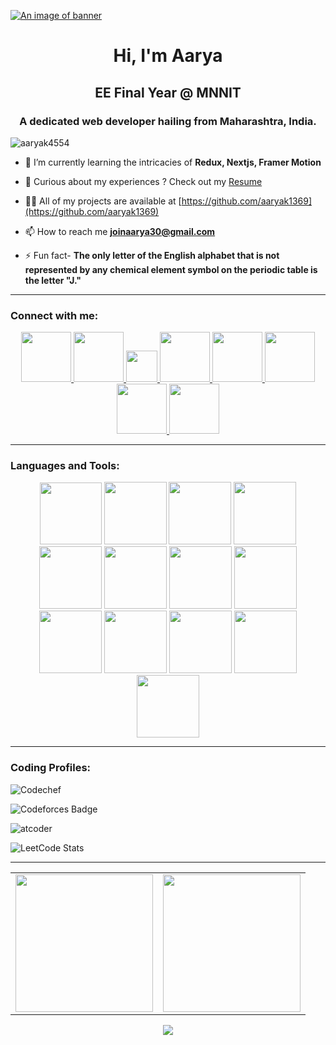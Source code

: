 [![An image of banner](https://user-images.githubusercontent.com/74038190/225813708-98b745f2-7d22-48cf-9150-083f1b00d6c9.gif)](https://user-images.githubusercontent.com/74038190/225813708-98b745f2-7d22-48cf-9150-083f1b00d6c9.gif)

<h1 align="center">Hi, I'm Aarya</h1>
<h2 align="center">EE Final Year @ MNNIT</h2>
<h3 align="center">A dedicated web developer hailing from Maharashtra, India.</h3>

<p align="left"> <img src="https://komarev.com/ghpvc/?username=aaryak4554&label=Profile%20views&color=0e75b6&style=flat" alt="aaryak4554" /> </p>

- 🌱 I’m currently learning the intricacies of **Redux, Nextjs, Framer Motion**
  
- 📄 Curious about my experiences ? Check out my [Resume](https://drive.google.com/file/d/1aVQ4owT7QAPWP-n3pPB2OZfcw9hoLh5o/view?usp=sharing)
  
- 👨‍💻 All of my projects are available at [https://github.com/aaryak1369](https://github.com/aaryak1369)
  
- 📫 How to reach me **joinaarya30@gmail.com**

- ⚡ Fun fact- **The only letter of the English alphabet that is not represented by any chemical element symbol on the periodic table is the letter "J."**
  
<hr>

<h3 align="left">Connect with me:</h3>
<div align="center">
<!-- linkedin -->
    <a href="https://www.linkedin.com/in/aarya-khandare-50462927a/" alt="linkedin">
        <img height="80" src="https://user-images.githubusercontent.com/74038190/235294012-0a55e343-37ad-4b0f-924f-c8431d9d2483.gif"/>
    </a>
<!-- leetcode -->
    <a href="https://leetcode.com/aaryak1369/" alt="leetcode">
        <img height="80" src="https://upload.wikimedia.org/wikipedia/commons/1/19/LeetCode_logo_black.png" />
    </a>
<!--   gfg -->
    <a href="https://auth.geeksforgeeks.org/user/joinaarya30/?utm_source=geeksforgeeks&utm_medium=my_profile&utm_campaign=auth_user" alt="gfg">
        <img height="50" width="50" src="https://upload.wikimedia.org/wikipedia/commons/4/43/GeeksforGeeks.svg"/>
    </a>
<!--   codechef -->
    <a href="https://www.codechef.com/users/bluegrace0206" alt="codechef">
        <img height="80" src="https://img.icons8.com/?size=512&id=vAtJFm3hwtQw&format=png"/>
    </a>
<!--   codeforces -->
    <a href="https://codeforces.com/profile/bluegrace0206" alt="codeforces">
        <img height="80" src="https://img.icons8.com/?size=512&id=jldAN67IAsrW&format=png"/>
    </a>
<!--   instagram -->
    <a href="https://www.instagram.com/aaryak0206/" alt="instagram">
        <img height="80" src="https://user-images.githubusercontent.com/74038190/235294013-a33e5c43-a01c-43f6-b44d-a406d8b4ab75.gif"/>
    </a>
<!--   faccebook -->
    <a href="https://www.facebook.com/profile.php?id=100015673624271" alt="facebook">
        <img height="80" src="https://user-images.githubusercontent.com/74038190/235294010-ec412ef5-e3da-4efa-b1d4-0ab4d4638755.gif"/>
    </a>
<!--   gmail -->
    <a href="joinaarya30@gmail.com" alt="mail">
        <img height="80" src="https://img.icons8.com/?size=512&id=xLIkjgcmFOsC&format=png"/>
    </a>
</div>

<hr>

<h3 align="left">Languages and Tools:</h3>
<div align="center" padding="20px">
<!-- c++ -->
<img src="https://skillicons.dev/icons?i=cpp" width="99">
<!-- html -->
<img src="https://github.com/Anmol-Baranwal/Cool-GIFs-For-GitHub/assets/74038190/29fd6286-4e7b-4d6c-818f-c4765d5e39a9" width="100">
<!-- css -->
<img src="https://github.com/Anmol-Baranwal/Cool-GIFs-For-GitHub/assets/74038190/67f477ed-6624-42da-99f0-1a7b1a16eecb" width="100">
<!-- js -->
<img src="https://user-images.githubusercontent.com/74038190/212257454-16e3712e-945a-4ca2-b238-408ad0bf87e6.gif" width="100"> 
<!-- github -->
<img src="https://user-images.githubusercontent.com/74038190/212257468-1e9a91f1-b626-4baa-b15d-5c385dfa7ed2.gif" width="100">
<!-- vscode -->
<img src="https://user-images.githubusercontent.com/74038190/212257465-7ce8d493-cac5-494e-982a-5a9deb852c4b.gif" width="100">
<!-- nodejs -->
<img src="https://user-images.githubusercontent.com/74038190/212257460-738ff738-247f-4445-a718-cdd0ca76e2db.gif" width="100">
<!-- express -->
<img src="https://github.com/Anmol-Baranwal/Cool-GIFs-For-GitHub/assets/74038190/1a797f46-efe4-41e6-9e75-5303e1bbcbfa" width="100">
<!-- reactjs -->
<img src="https://user-images.githubusercontent.com/74038190/212257467-871d32b7-e401-42e8-a166-fcfd7baa4c6b.gif" width="100">
<!-- bootstrap -->
<img src="https://user-images.githubusercontent.com/74038190/212280805-9bcb336b-8c55-46a8-abf8-ff286ab55472.gif" width="100">
<!-- git -->
<img src="https://user-images.githubusercontent.com/74038190/212281775-b468df30-4edc-4bf8-a4ee-f52e1aaddc86.gif" width="100">
<!-- firebase -->
<img src="https://github.com/Anmol-Baranwal/Cool-GIFs-For-GitHub/assets/74038190/3c16d4f2-b757-4c70-8f42-43d5dddd2c36" width="100">
 <!-- mongodb -->
<img src="https://github.com/Anmol-Baranwal/Cool-GIFs-For-GitHub/assets/74038190/398b19b1-9aae-4c1f-8bc0-d172a2c08d68" width="100">
  
</div>

<hr>

<h3 align="left">Coding Profiles:</h3>

<!-- codechef -->
![Codechef](https://cp-logo.vercel.app/codechef/aaryak0000) 

 <!-- codeforces -->
![Codeforces Badge](https://codeforces-readme-stats.vercel.app/api/badge?username=bluegrace0206)

<!-- atcoder -->
![atcoder](https://atrating.baoshuo.dev/rating?username=aaryak1369) 

 <!-- leetcode -->
![LeetCode Stats](https://leetcard.jacoblin.cool/aaryak1369?theme=light&font=ABeeZee&ext=contest&width=800)

<hr>
<!-- github stata -->
<table>
    <td align="center">
        <a href="https://github.com/aaryak1369"><img align="center" height="220px"  src="https://github-readme-stats.vercel.app/api?username=aaryak1369&show_icons=true&locale=en&theme=light" /></a>
    </td>
    <td align="center">
        <a href="https://github.com/aaryak1369"><img align="center" height="220px" src="https://github-readme-stats.vercel.app/api/top-langs?username=aaryak1369&show_icons=true&locale=en&layout=compact&theme=light" /></a>
    </td>
</table>

<!-- Streak Graph -->
<!-- <div align="center">
  <img src="https://streak-stats.demolab.com?user=aaryak1369&locale=en&mode=daily&theme=light&hide_border=false&border_radius=5&order=3" height="220" alt="streak graph"  />
</div> -->

<div align="center"> <img src="https://capsule-render.vercel.app/api?type=waving&color=gradient&height=60&width=900&section=footer"/> </div>
